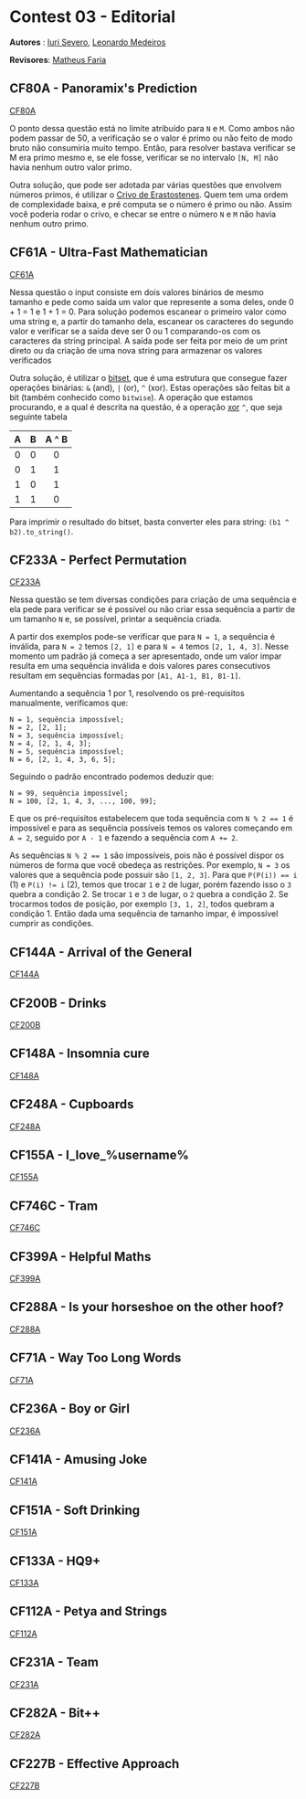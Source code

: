 # Contest 03 - Editorial

**Autores** : [Iuri Severo](https://github.com/iurisevero), [Leonardo Medeiros](https://github.com/leomedeiros1)

**Revisores**: [Matheus Faria](https://github.com/matheusfaria)

## CF80A - Panoramix's Prediction

[CF80A](http://codeforces.com/problemset/problem/80/A)

O ponto dessa questão está no limite atribuído para `N` e
`M`. Como ambos não podem passar de 50, a verificação se o
valor é primo ou não feito de modo bruto não consumiria muito
tempo. Então, para resolver bastava verificar se
M era primo mesmo e, se ele fosse, verificar se no intervalo `[N, M]`
não havia nenhum outro valor primo.

Outra solução, que pode ser adotada par várias questões que envolvem
números primos, é utilizar o [Crivo de Erastostenes](https://en.wikipedia.org/wiki/Sieve_of_Eratosthenes).
Quem tem uma ordem de complexidade baixa, e pré computa se o número é primo ou
não. Assim você poderia rodar o crivo, e checar se entre o número `N` e `M`
não havia nenhum outro primo.


## CF61A - Ultra-Fast Mathematician

[CF61A](http://codeforces.com/problemset/problem/61/A)

Nessa questão o input consiste em dois valores binários
de mesmo tamanho e pede como saída um valor que
represente a soma deles, onde 0 + 1 = 1 e 1 + 1 = 0.
Para solução podemos escanear o primeiro valor como
uma string e, a partir do tamanho dela, escanear os caracteres
do segundo valor e verificar se a saída deve ser 0 ou 1
comparando-os com os caracteres da string principal.
A saída pode ser feita por meio de um print direto ou da
criação de uma nova string para armazenar os valores
verificados

Outra solução, é utilizar o [bitset](https://github.com/MatheusFaria/TEP/blob/master/Introducao/STL.md#bitset),
que é uma estrutura que consegue fazer operações binárias: `&` (and), `|` (or), `^` (xor).
Estas operações são feitas bit a bit (também conhecido como `bitwise`). A operação
que estamos procurando, e a qual é descrita na questão, é a operação [xor](https://en.wikipedia.org/wiki/Bitwise_operation#XOR) `^`,
que seja seguinte tabela

| A | B | A ^ B |
|:-:|:-:|:-----:|
| 0 | 0 |   0   |
| 0 | 1 |   1   |
| 1 | 0 |   1   |
| 1 | 1 |   0   |


Para imprimir o resultado do bitset, basta converter eles para string: `(b1 ^ b2).to_string()`.


## CF233A - Perfect Permutation

[CF233A](http://codeforces.com/problemset/problem/233/A)

Nessa questão se tem diversas condições para criação de
uma sequência e ela pede para verificar se é possível ou não
criar essa sequência a partir de um tamanho `N` e, se possível,
printar a sequência criada.

A partir dos exemplos pode-se verificar que para `N = 1`, a
sequência é inválida, para `N = 2` temos `[2, 1]` e para `N = 4` temos
`[2, 1, 4, 3]`. Nesse momento um padrão já começa a ser
apresentado, onde um valor impar resulta em uma sequência
inválida e dois valores pares consecutivos resultam em
sequências formadas por `[A1, A1-1, B1, B1-1]`.

Aumentando a sequência 1 por 1, resolvendo os pré-requisitos
manualmente, verificamos que:

```
N = 1, sequência impossível;
N = 2, [2, 1];
N = 3, sequência impossível;
N = 4, [2, 1, 4, 3];
N = 5, sequência impossível;
N = 6, [2, 1, 4, 3, 6, 5];
```

Seguindo o padrão encontrado podemos deduzir que:

```
N = 99, sequência impossível;
N = 100, [2, 1, 4, 3, ..., 100, 99];
```

E que os pré-requisitos estabelecem que toda sequência com
`N % 2 == 1` é impossível e para as sequência possíveis temos os
valores começando em `A = 2`, seguido por `A - 1` e fazendo a
sequência com `A += 2`.

As sequências `N % 2 == 1` são impossíveis, pois não é possível dispor os números
de forma que você obedeça as restrições. Por exemplo, `N = 3` os valores que
a sequência pode possuir são `[1, 2, 3]`. Para que `P(P(i)) == i` (1) e `P(i) != i` (2), temos
que trocar `1` e `2` de lugar, porém fazendo isso o `3` quebra a condição 2.
Se trocar `1` e `3` de lugar, o `2` quebra a condição 2. Se trocarmos todos
de posição, por exemplo `[3, 1, 2]`, todos quebram a condição 1. Então
dada uma sequência de tamanho impar, é impossível cumprir as condições.


## CF144A - Arrival of the General

[CF144A](http://codeforces.com/problemset/problem/144/A)


## CF200B - Drinks

[CF200B](http://codeforces.com/problemset/problem/200/B)


## CF148A - Insomnia cure

[CF148A](http://codeforces.com/problemset/problem/148/A)


## CF248A - Cupboards

[CF248A](http://codeforces.com/problemset/problem/248/A)


## CF155A - I\_love\_%username%

[CF155A](http://codeforces.com/problemset/problem/155/A)


## CF746C - Tram

[CF746C](http://codeforces.com/problemset/problem/746/C)


## CF399A - Helpful Maths

[CF399A](http://codeforces.com/problemset/problem/339/A)


## CF288A - Is your horseshoe on the other hoof?

[CF288A](http://codeforces.com/problemset/problem/228/A)


## CF71A - Way Too Long Words

[CF71A](http://codeforces.com/problemset/problem/71/A)


## CF236A - Boy or Girl

[CF236A](http://codeforces.com/problemset/problem/236/A)


## CF141A - Amusing Joke

[CF141A](http://codeforces.com/problemset/problem/141/A)


## CF151A - Soft Drinking

[CF151A](http://codeforces.com/problemset/problem/151/A)


## CF133A - HQ9+

[CF133A](http://codeforces.com/problemset/problem/133/A)


## CF112A - Petya and Strings

[CF112A](http://codeforces.com/problemset/problem/112/A)


## CF231A - Team

[CF231A](http://codeforces.com/problemset/problem/231/A)


## CF282A - Bit++

[CF282A](http://codeforces.com/problemset/problem/282/A)


## CF227B - Effective Approach

[CF227B](http://codeforces.com/problemset/problem/227/B)


